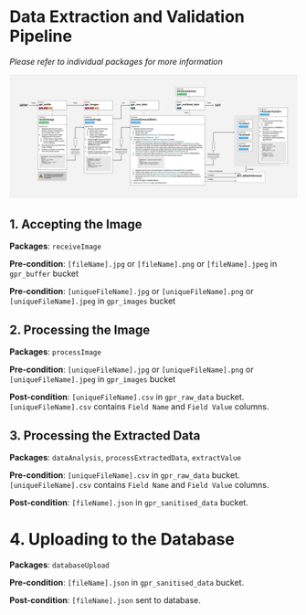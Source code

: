 # Data Extraction and Validation Pipeline

_Please refer to individual packages for more information_

![Data Pipeline Overview](./dataPipeline.jpeg)

## 1. Accepting the Image
**Packages**: `receiveImage`

**Pre-condition**: `[fileName].jpg` or `[fileName].png` or `[fileName].jpeg` in `gpr_buffer` bucket

**Pre-condition**: `[uniqueFileName].jpg` or `[uniqueFileName].png` or `[uniqueFileName].jpeg` in `gpr_images` bucket


## 2. Processing the Image
**Packages**: `processImage`

**Pre-condition**: `[uniqueFileName].jpg` or `[uniqueFileName].png` or `[uniqueFileName].jpeg` in `gpr_images` bucket

**Post-condition**: `[uniqueFileName].csv` in `gpr_raw_data` bucket. `[uniqueFileName].csv` contains `Field Name` and `Field Value` columns.


## 3. Processing the Extracted Data
**Packages**: `dataAnalysis`, `processExtractedData`, `extractValue`

**Pre-condition**: `[uniqueFileName].csv` in `gpr_raw_data` bucket. `[uniqueFileName].csv` contains `Field Name` and `Field Value` columns.

**Post-condition**: `[fileName].json` in `gpr_sanitised_data` bucket.

# 4. Uploading to the Database
**Packages**: `databaseUpload`

**Pre-condition**: `[fileName].json` in `gpr_sanitised_data` bucket.

**Post-condition**: `[fileName].json` sent to database.